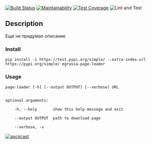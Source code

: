 [![Build Status](https://travis-ci.org/xegrassa/python-project-lvl3.svg?branch=master)](https://travis-ci.org/xegrassa/python-project-lvl3)
[![Maintainability](https://api.codeclimate.com/v1/badges/41a05982a3a12d259ab0/maintainability)](https://codeclimate.com/github/xegrassa/python-project-lvl3/maintainability)
[![Test Coverage](https://api.codeclimate.com/v1/badges/41a05982a3a12d259ab0/test_coverage)](https://codeclimate.com/github/xegrassa/python-project-lvl3/test_coverage)
![Lint and Test](https://github.com/xegrassa/python-project-lvl3/workflows/Lint%20and%20Test/badge.svg)
## Description
Еще не придумал описание

### Install
    pip install -i https://test.pypi.org/simple/ --extra-index-url https://pypi.org/simple/ egrassa-page-loader

### Usage
    page-loader [-h] [--output OUTPUT] [--verbose] URL


    optional arguments:

        -h, --help       show this help message and exit
  
        --output OUTPUT  path to download page
  
        --verbose, -v



[![asciicast](https://asciinema.org/a/321674.svg)](https://asciinema.org/a/321674)
